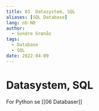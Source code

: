 ```yaml
---
title: 03. Datasystem, SQL
aliases: [SQL Database]
lang: nb-NO
author:
  - Sondre Grønås
tags:
  - Database
  - SQL
date: 2022-04-09
---
```

# Datasystem, SQL

For Python se [[06 Databaser]]